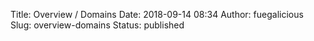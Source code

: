 Title: Overview / Domains
Date: 2018-09-14 08:34
Author: fuegalicious
Slug: overview-domains
Status: published



